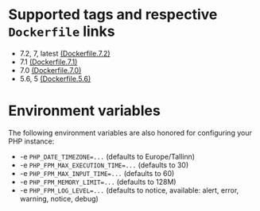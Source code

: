 # Supported tags and respective `Dockerfile` links

- 7.2, 7, latest [(Dockerfile.7.2)](https://github.com/modera/docker-php/tree/master/Dockerfile.7.2)
- 7.1 [(Dockerfile.7.1)](https://github.com/modera/docker-php/tree/master/Dockerfile.7.1)
- 7.0 [(Dockerfile.7.0)](https://github.com/modera/docker-php/tree/master/Dockerfile.7.0)
- 5.6, 5 [(Dockerfile.5.6)](https://github.com/modera/docker-php/tree/master/Dockerfile.5.6)

# Environment variables

The following environment variables are also honored for configuring your PHP instance:

- -e `PHP_DATE_TIMEZONE=...` (defaults to Europe/Tallinn)
- -e `PHP_FPM_MAX_EXECUTION_TIME=...` (defaults to 30)
- -e `PHP_FPM_MAX_INPUT_TIME=...` (defaults to 60)
- -e `PHP_FPM_MEMORY_LIMIT=...` (defaults to 128M)
- -e `PHP_FPM_LOG_LEVEL=...` (defaults to notice, available: alert, error, warning, notice, debug)
